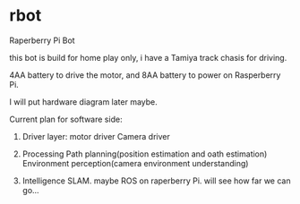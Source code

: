 rbot
====

Raperberry Pi Bot

this bot is build for home play only, i have a Tamiya track chasis for driving.

4AA battery to drive the motor, and 8AA battery to power on Rasperberry Pi.

I will put hardware diagram later maybe.

Current plan for software side:

1. Driver layer:
   motor driver
   Camera driver
   
2. Processing
   Path planning(position estimation and oath estimation)
   Environment perception(camera environment understanding)

3. Intelligence
   SLAM.
   maybe ROS on raperberry Pi.
   will see how far we can go...



